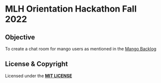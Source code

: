 # MLH Orientation Hackathon Fall 2022 

## Objective

To create a chat room for mango users as mentioned in the
[Mango Backlog](https://trello.com/c/n2HgLkvt/102-%F0%9F%91%B9-trollbox)

## License & Copyright

Licensed under the **[MIT LICENSE](LICENSE)**
